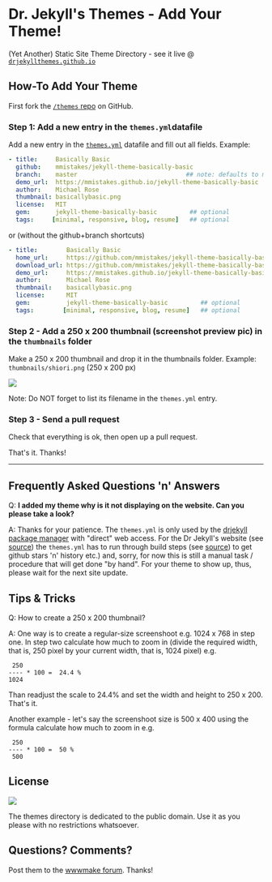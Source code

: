 # Dr. Jekyll's Themes - Add Your Theme!

(Yet Another) Static Site Theme Directory - see it live @ [`drjekyllthemes.github.io`](http://drjekyllthemes.github.io)


## How-To Add Your Theme

First fork the [`/themes` repo](https://github.com/drjekyllthemes/themes) on GitHub.

### Step 1: Add a new entry in the `themes.yml`datafile

Add a new entry in the [`themes.yml`](https://github.com/drjekyllthemes/themes/blob/master/themes.yml) datafile 
and fill out all fields. Example:

``` yaml
- title:     Basically Basic
  github:    mmistakes/jekyll-theme-basically-basic
  branch:    master                              ## note: defaults to master; only needed for gh-pages
  demo_url:  https://mmistakes.github.io/jekyll-theme-basically-basic
  author:    Michael Rose
  thumbnail: basicallybasic.png
  license:   MIT
  gem:       jekyll-theme-basically-basic         ## optional
  tags:     [minimal, responsive, blog, resume]   ## optional
```

or (without the github+branch shortcuts)

``` yaml
- title:        Basically Basic
  home_url:     https://github.com/mmistakes/jekyll-theme-basically-basic
  download_url: https://github.com/mmistakes/jekyll-theme-basically-basic/archive/master.zip
  demo_url:     https://mmistakes.github.io/jekyll-theme-basically-basic
  author:       Michael Rose
  thumbnail:    basicallybasic.png
  license:      MIT
  gem:          jekyll-theme-basically-basic         ## optional
  tags:        [minimal, responsive, blog, resume]   ## optional
```

### Step 2 - Add a 250 x 200 thumbnail (screenshot preview pic) in the `thumbnails` folder

Make a 250 x 200 thumbnail and drop it in the thumbnails folder. 
Example: `thumbnails/shiori.png` (250 x 200 px) 

![](thumbnails/basicallybasic.png)

Note: Do NOT forget to list its filename in the `themes.yml` entry.

### Step 3 - Send a pull request

Check that everything is ok, then open up a pull request. 

That's it. Thanks!


---


##  Frequently Asked Questions 'n' Answers

Q:  **I added my theme why is it not displaying on the website. Can you please take a look?**

A: Thanks for your patience. The `themes.yml` is only used by the [drjekyll package manager](https://github.com/drjekyllthemes/drjekyll) with "direct" web access.
For the Dr Jekyll's website (see [source](https://github.com/drjekyllthemes/drjekyllthemes.github.io)) the `themes.yml` has to run through build steps (see [source](https://github.com/yorobot/planetjekyll)) 
to get github stars 'n' history etc.) and, sorry, for now this is still a manual task / procedure
that will get done "by hand". 
For your theme to show up, thus, please wait for the next site update.


## Tips & Tricks

Q: How to create a 250 x 200 thumbnail?

A: One way is to create a regular-size screenshoot e.g. 1024 x 768 in step one.
In step two calculate how much to zoom in
(divide the required width, that is, 250 pixel by your current width,
that is, 1024 pixel) e.g.

     250
    ---- * 100 =  24.4 %
    1024

Than readjust the scale to 24.4% and set the width and height to 250 x 200.
That's it.

Another example - let's say the screenshoot size is 500 x 400 using the formula
calculate how much to zoom in e.g.

     250
    ---- * 100 =  50 %
     500


## License

![](https://publicdomainworks.github.io/buttons/zero88x31.png)

The themes directory is dedicated to the public domain.
Use it as you please with no restrictions whatsoever.

## Questions? Comments?


Post them to the [wwwmake forum](http://groups.google.com/group/wwwmake). Thanks!
